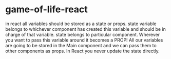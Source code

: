 # game-of-life-react

in react all variables should be stored as a state or props. 
state variable belongs to whichever component has created this variable and should be in charge of that variable. 
state belongs to particular component. Wherever you want to pass this variable around it becomes a PROP!
All our variables are going to be stored in the Main component and we can pass them to other components as props. 
In React you never update the state directly.
